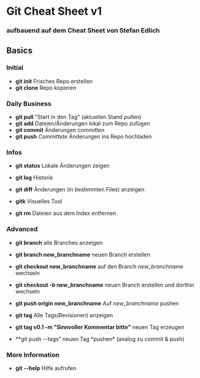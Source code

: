 # Git Cheat Sheet v1

### aufbauend auf dem Cheat Sheet von Stefan Edlich

## Basics

### Initial

- **git init** Frisches Repo erstellen
- **git clone** Repo kopieren

### Daily Business

- **git pull** "Start in den Tag" (aktuellen Stand _pullen_)
- **git add** Dateien/Änderungen lokal zum Repo zufügen
- **git commit** Änderungen _committen_
- **git push** _Committete_ Änderungen ins Repo hochladen

### Infos

- **git status** Lokale Änderungen zeigen
- **git log** Historie
- **git diff** Änderungen (in bestimmten Files) anzeigen

- **gitk** Visuelles Tool

- **git rm** Dateien aus dem Index entfernen

### Advanced

- **git branch** alle Branches anzeigen
- **git branch new_branchname** neuen Branch erstellen
- **git checkout new_branchname** auf den Branch _new_branchname_ wechseln
- **git checkout -b new_branchname** neuen Branch erstellen und dorthin wechseln
- **git push origin new_branchname** Auf _new_branchname_ pushen

- **git tag** Alle Tags(Revisionen) anzeigen
- **git tag v0.1 -m "Sinnvoller Kommentar bitte"** neuen Tag erzeugen
- \**git push --tags" neuen Tag *pushen\* (analog zu commit & push)

### More Information

- **git --help** Hilfe aufrufen
